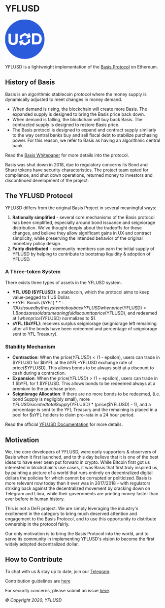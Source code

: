 # YFLUSD

![Background Image](./assets/yflusdLogo.png)


YFLUSD is a lightweight implementation of the [Basis Protocol](basis.io) on Ethereum. 

## History of Basis 

Basis is an algorithmic stablecoin protocol where the money supply is dynamically adjusted to meet changes in money demand.  

- When demand is rising, the blockchain will create more Basis. The expanded supply is designed to bring the Basis price back down.
- When demand is falling, the blockchain will buy back Basis. The contracted supply is designed to restore Basis price.
- The Basis protocol is designed to expand and contract supply similarly to the way central banks buy and sell fiscal debt to stabilize purchasing power. For this reason, we refer to Basis as having an algorithmic central bank.

Read the [Basis Whitepaper](http://basis.io/basis_whitepaper_en.pdf) for more details into the protocol. 

Basis was shut down in 2018, due to regulatory concerns its Bond and Share tokens have security characteristics. The project team opted for compliance, and shut down operations, returned money to investors and discontinued development of the project. 

## The YFLUSD Protocol

YFLUSD differs from the original Basis Project in several meaningful ways: 

1. **Rationally simplified** - several core mechanisms of the Basis protocol has been simplified, especially around bond issuance and seigniorage distribution. We've thought deeply about the tradeoffs for these changes, and believe they allow significant gains in UX and contract simplicity, while preserving the intended behavior of the original monetary policy design. 
2. **Fairly distributed** - community members can earn the initial supply of YFLUSD by helping to contribute to bootstrap liquidity & adoption of YFLUSD. 

### A Three-token System

There exists three types of assets in the YFLUSD system. 

- **YFL USD ($YFLUSD)**: a stablecoin, which the protocol aims to keep value-pegged to 1 US Dollar. 
- **YFL Bonds ($bYFL)**: IOUs issued by the system to buy back YFL USD when price($YFLUSD) < $1. Bonds are sold at a meaningful discount to price($YFLUSD), and redeemed at $1 when price($YFLUSD) normalizes to $1. 
- **sYFL ($sYFL)**: receives surplus seigniorage (seigniorage left remaining after all the bonds have been redeemed and percentage of seigniorage sent to YFL Treasury).

### Stability Mechanism

- **Contraction**: When the price($YFLUSD) < ($1 - epsilon), users can trade in $YFLUSD for $bYFL at the $bYFL-$YFLUSD exchange rate of price($YFLUSD). This allows bonds to be always sold at a discount to cash during a contraction.
- **Expansion**: When the price($YFLUSD) > ($1 + epsilon), users can trade in 1 $bYFL for 1 $YFLUSD. This allows bonds to be redeemed always at a premium to the purchase price. 
- **Seigniorage Allocation**: If there are no more bonds to be redeemed, (i.e. bond Supply is negligibly small), more $YFLUSD is minted totalSupply($YFLUSD) * (price($YFLUSD) - 1), and a percentage is sent to the YFL Treasury and the remaining is placed in a pool for $sYFL holders to claim pro-rata in a 24 hour period. 

Read the official [YFLUSD Documentation](https://learn.yflink.io) for more details.

## Motivation

We, the core developers of YFLUSD, were early supporters & observers of Basis when it first launched, and to this day believe that it is one of the best ideas to have ever been put forward in crypto. While Bitcoin first got us interested in blockchain's use cases, it was Basis that first truly inspired us, by painting a picture of a world that runs entirely on decentralized digital dollars the policies for which cannot be corrupted or politicized. Basis is more relevant now today than it ever was in 2017/2018 - with regulators striking back against the decentralized movement by cracking down on Telegram and Libra, while their governments are printing money faster than ever before in human history. 

This is not a DeFi project. We are simply leveraging the industry's excitement in the category to bring much deserved attention and engagement to the Basis Protocol, and to use this opportunity to distribute ownership in the protocol fairly.

Our only motivation is to bring the Basis Protocol into the world, and to serve its community in implementing YFLUSD's vision to become the first widely adopted decentralized dollar. 

## How to Contribute

To chat with us & stay up to date, join our [Telegram](https://t.me/YFLinkGroup).

Contribution guidelines are [here](./CONTRIBUTING.md)

For security concerns, please submit an issue [here](https://github.com/yflink/yflusd-protocol/issues/new).


_© Copyright 2020, YFLUSD_
